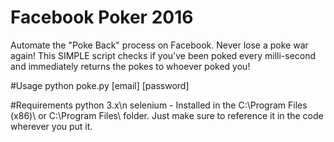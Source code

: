 # Facebook Poker 2016
Automate the "Poke Back" process on Facebook. Never lose a poke war again!
This SIMPLE script checks if you've been poked every milli-second and immediately returns the pokes to whoever poked you!

#Usage
python poke.py [email] [password]

#Requirements 
python 3.x\n
selenium - Installed in the C:\Program Files (x86)\ or C:\Program Files\ folder. Just make sure to reference it in the code wherever you put it. 
